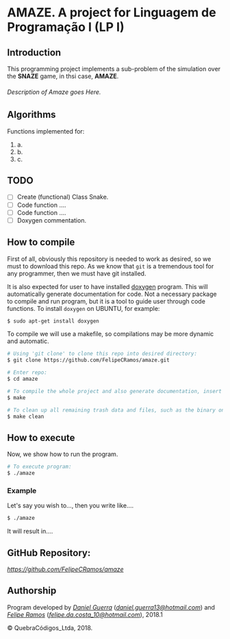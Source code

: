 # AMAZE. A project for Linguagem de Programação I (LP I)

## Introduction

This programming project implements a sub-problem of the simulation over the **SNAZE** game, in thsi case, **AMAZE**.
###### Description of Amaze goes Here.

## Algorithms

Functions implemented for:

1. a.
2. b.
3. c.

## TODO

- [ ] Create (functional) Class Snake.
- [ ] Code function ....
- [ ] Code function ....
- [ ] Doxygen commentation.

## How to compile

First of all, obviously this repository is needed to work as desired, so we must to download this repo. As we know that ```git``` is a tremendous tool for any programmer, then we must have git installed.

It is also expected for user to have installed [doxygen](https://en.wikipedia.org/wiki/Doxygen) program. This will automatically generate documentation for code. Not a necessary package to compile and run program, but it is a tool to guide user through code functions. To install `doxygen` on UBUNTU, for example:

```bash
$ sudo apt-get install doxygen
```
To compile we will use a makefile, so compilations may be more dynamic and automatic.
```bash
# Using 'git clone' to clone this repo into desired directory:
$ git clone https://github.com/FelipeCRamos/amaze.git

# Enter repo:
$ cd amaze

# To compile the whole project and also generate documentation, insert 'make' inside root of path:
$ make

# To clean up all remaining trash data and files, such as the binary ones, insert 'make clean':
$ make clean
```

## How to execute

Now, we show how to run the program. 
```bash
# To execute program:
$ ./amaze
```

### Example

Let's say you wish to..., then you write like....
```bash
$ ./amaze
```
It will result in....

## GitHub Repository:

*https://github.com/FelipeCRamos/amaze*

## Authorship

Program developed by [_Daniel Guerra_](https://github.com/Codigos-de-Guerra) (*daniel.guerra13@hotmail.com*) and [_Felipe Ramos_](https://github.com/FelipeCRamos) (*felipe.da.costa_10@hotmail.com*), 2018.1

&copy; QuebraCódigos_Ltda, 2018.
